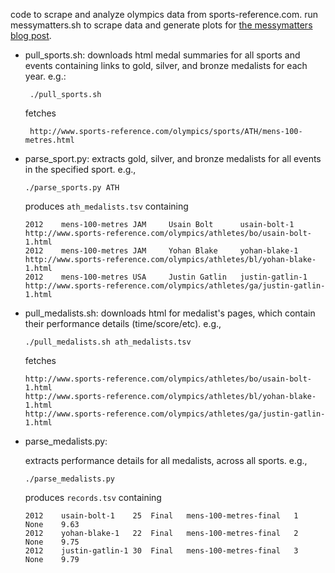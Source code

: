 code to scrape and analyze olympics data from sports-reference.com. run messymatters.sh to scrape data and generate plots for [the messymatters blog post](http://messymatters.com/olympic-records).

*   pull_sports.sh:
	downloads html medal summaries for all sports and events
	containing links to gold, silver, and bronze medalists for
	each year. e.g.:

	     ./pull_sports.sh

	fetches

	     http://www.sports-reference.com/olympics/sports/ATH/mens-100-metres.html

*   parse_sport.py:
	extracts gold, silver, and bronze medalists for all events in
	the specified sport. e.g.,

		./parse_sports.py ATH

	produces `ath_medalists.tsv` containing

		2012    mens-100-metres JAM     Usain Bolt      usain-bolt-1    http://www.sports-reference.com/olympics/athletes/bo/usain-bolt-1.html
		2012    mens-100-metres JAM     Yohan Blake     yohan-blake-1   http://www.sports-reference.com/olympics/athletes/bl/yohan-blake-1.html
		2012    mens-100-metres USA     Justin Gatlin   justin-gatlin-1 http://www.sports-reference.com/olympics/athletes/ga/justin-gatlin-1.html

*   pull_medalists.sh:
	downloads html for medalist's pages, which contain their
	performance details (time/score/etc). e.g.,

		./pull_medalists.sh ath_medalists.tsv

	fetches

		http://www.sports-reference.com/olympics/athletes/bo/usain-bolt-1.html
		http://www.sports-reference.com/olympics/athletes/bl/yohan-blake-1.html
		http://www.sports-reference.com/olympics/athletes/ga/justin-gatlin-1.html

*   parse_medalists.py:

	extracts performance details for all medalists, across all
	sports. e.g.,

		./parse_medalists.py

	produces `records.tsv` containing

		2012	usain-bolt-1	25	Final	mens-100-metres-final	1	None	9.63	
		2012	yohan-blake-1	22	Final	mens-100-metres-final	2	None	9.75	
		2012	justin-gatlin-1	30	Final	mens-100-metres-final	3	None	9.79	
